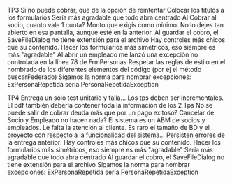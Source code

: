 TP3
Si no puede cobrar, que de la opción de reintentar
Colocar los títulos a los formularios
Sería más agradable que todo abra centrado
Al Cobrar al socio, cuanto vale 1 cuota? Monto que exigís como mínimo. No lo dejes tan abierto en
esa pantalla, aunque esté en la anterior.
Al guardar el cobro, el SaveFileDialog no tiene extensión para el archivo
Hay controles más chicos que su contenido. Hacer los formularios más simétricos, eso siempre es
más "agradable"
Al abrir un empleado me lanzó una excepción no controlada en la línea 78 de FrmPersonas
Respetar las reglas de estilo en el nombrado de los diferentes elementos del código (por ej el
método buscarFederado)
Sigamos la norma para nombrar excepciones: ExPersonaRepetida sería PersonaRepetidaException




TP4
Entrega un solo test unitario y falla... Los tps deben ser incrementales.
El pdf también debería contener toda la información de los 2 Tps
No se puede salir de cobrar deuda más que por un pago exitoso?
Cancelar de Socio y Empleado no hacen nada?
El sistema es un ABM de socios y empleados. Le falta la atención al cliente.
Es raro el tamaño de BD y el proyecto con respecto a la funcionalidad del sistema...
Persisten errores de la entrega anterior:
Hay controles más chicos que su contenido. Hacer los formularios más simétricos, eso siempre es
más "agradable"
Sería más agradable que todo abra centrado
Al guardar el cobro, el SaveFileDialog no tiene extensión para el archivo
Sigamos la norma para nombrar excepciones: ExPersonaRepetida sería PersonaRepetidaException
